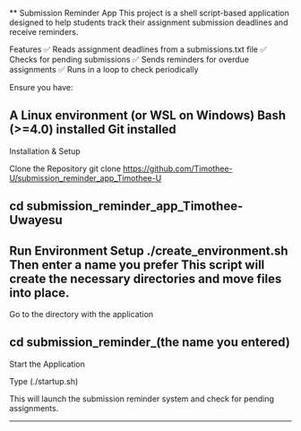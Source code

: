 ** Submission Reminder App
This project is a shell script-based application designed to help students track their assignment submission deadlines and receive reminders.

Features
✅ Reads assignment deadlines from a submissions.txt file
✅ Checks for pending submissions
✅ Sends reminders for overdue assignments
✅ Runs in a loop to check periodically

Ensure you have:

A Linux environment (or WSL on Windows)
Bash (>=4.0) installed
Git installed
----------
Installation & Setup

Clone the Repository
git clone https://github.com/Timothee-U/submission_reminder_app_Timothee-U

cd submission_reminder_app_Timothee-Uwayesu
----------
Run Environment Setup
./create_environment.sh
Then enter a name you prefer
This script will create the necessary directories and move files into place.
-----------
Go to the directory with the application

cd submission_reminder_(the name you entered)
-----------
Start the Application

Type (./startup.sh)

This will launch the submission reminder system and check for pending assignments.
**************
